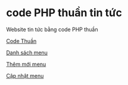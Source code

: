# code PHP thuần tin tức
Website tin tức bằng code PHP thuần

[Code Thuần](https://codethuan.com)

[Danh sách menu](https://codethuan.com/danh-sach-menu-website-tin-tuc)

[Thêm mới menu](https://codethuan.com/them-moi-menu-code-php-thuan)

[Cập nhật menu](https://codethuan.com/cap-nhat-menu-code-thuan-php)